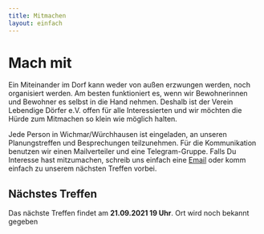 ```yaml
---
title: Mitmachen
layout: einfach
---
```


# Mach mit

Ein Miteinander im Dorf kann weder von außen erzwungen werden, noch organisiert werden. Am besten funktioniert es, wenn wir Bewohnerinnen und Bewohner es selbst in die Hand nehmen. Deshalb ist der Verein Lebendige Dörfer e.V. offen für alle Interessierten und wir möchten die Hürde zum Mitmachen so klein wie möglich halten.

Jede Person in Wichmar/Würchhausen ist eingeladen, an unseren Planungstreffen und Besprechungen teilzunehmen. Für die Kommunikation benutzen wir einen Mailverteiler und eine Telegram-Gruppe. Falls Du Interesse hast mitzumachen, schreib uns einfach eine [Email](/impressum.html) oder komm einfach zu unserem nächsten Treffen vorbei.

## Nächstes Treffen

Das nächste Treffen findet am **21.09.2021 19 Uhr**. Ort wird noch bekannt gegeben
